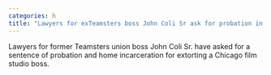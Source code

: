 ```yaml
---
categories: h
title: "Lawyers for exTeamsters boss John Coli Sr ask for probation in extortion case citing cooperation against state senator"
---
```

Lawyers for former Teamsters union boss John Coli Sr. have asked for a sentence of probation and home incarceration for extorting a Chicago film studio boss.